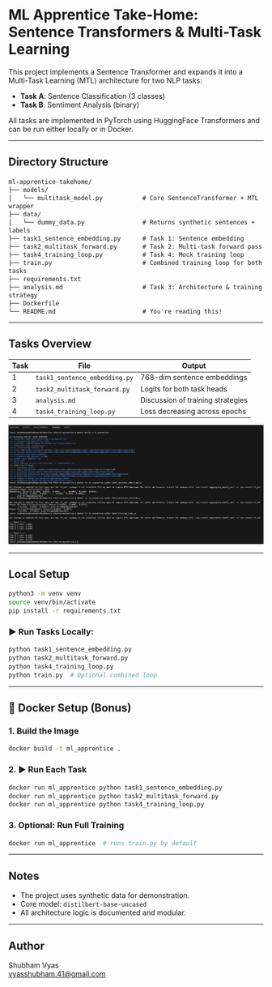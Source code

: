 # ML Apprentice Take-Home: Sentence Transformers & Multi-Task Learning

This project implements a Sentence Transformer and expands it into a Multi-Task Learning (MTL) architecture for two NLP tasks:
- **Task A**: Sentence Classification (3 classes)
- **Task B**: Sentiment Analysis (binary)

All tasks are implemented in PyTorch using HuggingFace Transformers and can be run either locally or in Docker.

---

## Directory Structure

```
ml-apprentice-takehome/
├── models/
│   └── multitask_model.py           # Core SentenceTransformer + MTL wrapper
├── data/
│   └── dummy_data.py                # Returns synthetic sentences + labels
├── task1_sentence_embedding.py      # Task 1: Sentence embedding
├── task2_multitask_forward.py       # Task 2: Multi-task forward pass
├── task4_training_loop.py           # Task 4: Mock training loop
├── train.py                         # Combined training loop for both tasks
├── requirements.txt
├── analysis.md                      # Task 3: Architecture & training strategy
├── Dockerfile
└── README.md                        # You're reading this!
```

---

## Tasks Overview

| Task | File                         | Output |
|------|------------------------------|--------|
| 1    | `task1_sentence_embedding.py`| 768-dim sentence embeddings |
| 2    | `task2_multitask_forward.py` | Logits for both task heads |
| 3    | `analysis.md`               | Discussion of training strategies |
| 4    | `task4_training_loop.py`     | Loss decreasing across epochs |


 ![OUTPUT](result.png)


---

## Local Setup

```bash
python3 -m venv venv
source venv/bin/activate   
pip install -r requirements.txt
```

### ▶ Run Tasks Locally:

```bash
python task1_sentence_embedding.py
python task2_multitask_forward.py
python task4_training_loop.py
python train.py  # Optional combined loop
```

---

## 🐳 Docker Setup (Bonus)

### 1. Build the Image
```bash
docker build -t ml_apprentice .
```

### 2. ▶ Run Each Task

```bash
docker run ml_apprentice python task1_sentence_embedding.py
docker run ml_apprentice python task2_multitask_forward.py
docker run ml_apprentice python task4_training_loop.py
```

### 3.  Optional: Run Full Training
```bash
docker run ml_apprentice  # runs train.py by default
```

---

## Notes
- The project uses synthetic data for demonstration.
- Core model: `distilbert-base-uncased`
- All architecture logic is documented and modular.

---

## Author

Shubham Vyas   
vyasshubham.41@gmail.com

```
